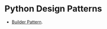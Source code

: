 # Python Design Patterns

* [Builder Pattern](https://github.com/xstrengthofonex/python-design-patterns/tree/master/builder_pattern "Builder Pattern").